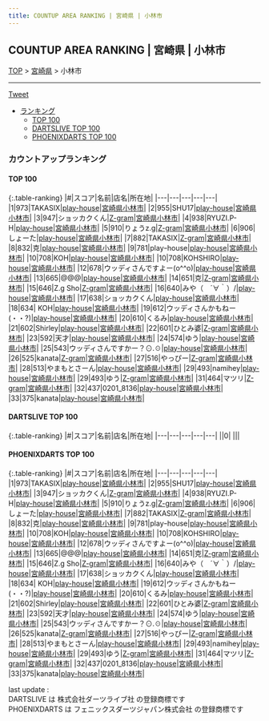 ```yaml
---
title: COUNTUP AREA RANKING | 宮崎県 | 小林市
---
```

## COUNTUP AREA RANKING | 宮崎県 | 小林市

[TOP](/darts/rank/) > [宮崎県](/darts/rank/宮崎県/) > 小林市

___

<a href="https://twitter.com/share?ref_src=twsrc%5Etfw" data-text="COUNTUP AREA RANKING | 宮崎県小林市" class="twitter-share-button" data-hashtags="DARTSLIVE,PHOENIXDARTS,darts,ダーツ" data-show-count="false">Tweet</a>

* [ランキング](#カウントアップランキング)
    * [TOP 100](#top-100)
    * [DARTSLIVE TOP 100](#dartslive-top-100)
    * [PHOENIXDARTS TOP 100](#phoenixdarts-top-100)

### カウントアップランキング

#### TOP 100



{:.table-ranking}
|#|スコア|名前|店名|所在地|
|---|---|---|---|---|
|1|973|<span class="rank-name-pd">TAKASIX</span>|<a href="https://vs.phoenixdarts.com/jp/shop/shopDetailInfo/s_72343?s_seq=72343">play-house</a>|<a href="/darts/rank/宮崎県/小林市">宮崎県小林市</a>|
|2|955|<span class="rank-name-pd">SHU17</span>|<a href="https://vs.phoenixdarts.com/jp/shop/shopDetailInfo/s_72343?s_seq=72343">play-house</a>|<a href="/darts/rank/宮崎県/小林市">宮崎県小林市</a>|
|3|947|<span class="rank-name-pd">ショッカクくん</span>|<a href="https://vs.phoenixdarts.com/jp/shop/shopDetailInfo/s_72408?s_seq=72408">Z-gram</a>|<a href="/darts/rank/宮崎県/小林市">宮崎県小林市</a>|
|4|938|<span class="rank-name-pd">RYUZI.P-H</span>|<a href="https://vs.phoenixdarts.com/jp/shop/shopDetailInfo/s_72343?s_seq=72343">play-house</a>|<a href="/darts/rank/宮崎県/小林市">宮崎県小林市</a>|
|5|910|<span class="rank-name-pd">りょうz.g</span>|<a href="https://vs.phoenixdarts.com/jp/shop/shopDetailInfo/s_72408?s_seq=72408">Z-gram</a>|<a href="/darts/rank/宮崎県/小林市">宮崎県小林市</a>|
|6|906|<span class="rank-name-pd">しょーた</span>|<a href="https://vs.phoenixdarts.com/jp/shop/shopDetailInfo/s_72343?s_seq=72343">play-house</a>|<a href="/darts/rank/宮崎県/小林市">宮崎県小林市</a>|
|7|882|<span class="rank-name-pd">TAKASIX</span>|<a href="https://vs.phoenixdarts.com/jp/shop/shopDetailInfo/s_72408?s_seq=72408">Z-gram</a>|<a href="/darts/rank/宮崎県/小林市">宮崎県小林市</a>|
|8|832|<span class="rank-name-pd">克</span>|<a href="https://vs.phoenixdarts.com/jp/shop/shopDetailInfo/s_72343?s_seq=72343">play-house</a>|<a href="/darts/rank/宮崎県/小林市">宮崎県小林市</a>|
|9|781|<span class="rank-name-pd">playｰhouse</span>|<a href="https://vs.phoenixdarts.com/jp/shop/shopDetailInfo/s_72343?s_seq=72343">play-house</a>|<a href="/darts/rank/宮崎県/小林市">宮崎県小林市</a>|
|10|708|<span class="rank-name-pd">KOH</span>|<a href="https://vs.phoenixdarts.com/jp/shop/shopDetailInfo/s_72343?s_seq=72343">play-house</a>|<a href="/darts/rank/宮崎県/小林市">宮崎県小林市</a>|
|10|708|<span class="rank-name-pd">KOHSHIRO</span>|<a href="https://vs.phoenixdarts.com/jp/shop/shopDetailInfo/s_72343?s_seq=72343">play-house</a>|<a href="/darts/rank/宮崎県/小林市">宮崎県小林市</a>|
|12|678|<span class="rank-name-pd">ウッディさんですよー(o^^o)</span>|<a href="https://vs.phoenixdarts.com/jp/shop/shopDetailInfo/s_72343?s_seq=72343">play-house</a>|<a href="/darts/rank/宮崎県/小林市">宮崎県小林市</a>|
|13|665|<span class="rank-name-pd">@@@</span>|<a href="https://vs.phoenixdarts.com/jp/shop/shopDetailInfo/s_72343?s_seq=72343">play-house</a>|<a href="/darts/rank/宮崎県/小林市">宮崎県小林市</a>|
|14|651|<span class="rank-name-pd">克</span>|<a href="https://vs.phoenixdarts.com/jp/shop/shopDetailInfo/s_72408?s_seq=72408">Z-gram</a>|<a href="/darts/rank/宮崎県/小林市">宮崎県小林市</a>|
|15|646|<span class="rank-name-pd">Z.g  Sho</span>|<a href="https://vs.phoenixdarts.com/jp/shop/shopDetailInfo/s_72408?s_seq=72408">Z-gram</a>|<a href="/darts/rank/宮崎県/小林市">宮崎県小林市</a>|
|16|640|<span class="rank-name-pd">みや（　´∀｀）/</span>|<a href="https://vs.phoenixdarts.com/jp/shop/shopDetailInfo/s_72343?s_seq=72343">play-house</a>|<a href="/darts/rank/宮崎県/小林市">宮崎県小林市</a>|
|17|638|<span class="rank-name-pd">ショッカクくん</span>|<a href="https://vs.phoenixdarts.com/jp/shop/shopDetailInfo/s_72343?s_seq=72343">play-house</a>|<a href="/darts/rank/宮崎県/小林市">宮崎県小林市</a>|
|18|634|<span class="rank-name-pd"> KOH</span>|<a href="https://vs.phoenixdarts.com/jp/shop/shopDetailInfo/s_72343?s_seq=72343">play-house</a>|<a href="/darts/rank/宮崎県/小林市">宮崎県小林市</a>|
|19|612|<span class="rank-name-pd">ウッディさんかもねー(・・?)</span>|<a href="https://vs.phoenixdarts.com/jp/shop/shopDetailInfo/s_72343?s_seq=72343">play-house</a>|<a href="/darts/rank/宮崎県/小林市">宮崎県小林市</a>|
|20|610|<span class="rank-name-pd">くるみ</span>|<a href="https://vs.phoenixdarts.com/jp/shop/shopDetailInfo/s_72343?s_seq=72343">play-house</a>|<a href="/darts/rank/宮崎県/小林市">宮崎県小林市</a>|
|21|602|<span class="rank-name-pd">Shirley</span>|<a href="https://vs.phoenixdarts.com/jp/shop/shopDetailInfo/s_72343?s_seq=72343">play-house</a>|<a href="/darts/rank/宮崎県/小林市">宮崎県小林市</a>|
|22|601|<span class="rank-name-pd">ひとみ婆</span>|<a href="https://vs.phoenixdarts.com/jp/shop/shopDetailInfo/s_72408?s_seq=72408">Z-gram</a>|<a href="/darts/rank/宮崎県/小林市">宮崎県小林市</a>|
|23|592|<span class="rank-name-pd">天才</span>|<a href="https://vs.phoenixdarts.com/jp/shop/shopDetailInfo/s_72343?s_seq=72343">play-house</a>|<a href="/darts/rank/宮崎県/小林市">宮崎県小林市</a>|
|24|574|<span class="rank-name-pd">ゆう</span>|<a href="https://vs.phoenixdarts.com/jp/shop/shopDetailInfo/s_72343?s_seq=72343">play-house</a>|<a href="/darts/rank/宮崎県/小林市">宮崎県小林市</a>|
|25|543|<span class="rank-name-pd">ウッディさんですかー？⊙⁠.⁠☉</span>|<a href="https://vs.phoenixdarts.com/jp/shop/shopDetailInfo/s_72343?s_seq=72343">play-house</a>|<a href="/darts/rank/宮崎県/小林市">宮崎県小林市</a>|
|26|525|<span class="rank-name-pd">kanata</span>|<a href="https://vs.phoenixdarts.com/jp/shop/shopDetailInfo/s_72408?s_seq=72408">Z-gram</a>|<a href="/darts/rank/宮崎県/小林市">宮崎県小林市</a>|
|27|516|<span class="rank-name-pd">やっぴー</span>|<a href="https://vs.phoenixdarts.com/jp/shop/shopDetailInfo/s_72408?s_seq=72408">Z-gram</a>|<a href="/darts/rank/宮崎県/小林市">宮崎県小林市</a>|
|28|513|<span class="rank-name-pd">やまもとさーん</span>|<a href="https://vs.phoenixdarts.com/jp/shop/shopDetailInfo/s_72343?s_seq=72343">play-house</a>|<a href="/darts/rank/宮崎県/小林市">宮崎県小林市</a>|
|29|493|<span class="rank-name-pd">namihey</span>|<a href="https://vs.phoenixdarts.com/jp/shop/shopDetailInfo/s_72343?s_seq=72343">play-house</a>|<a href="/darts/rank/宮崎県/小林市">宮崎県小林市</a>|
|29|493|<span class="rank-name-pd">ゆう</span>|<a href="https://vs.phoenixdarts.com/jp/shop/shopDetailInfo/s_72408?s_seq=72408">Z-gram</a>|<a href="/darts/rank/宮崎県/小林市">宮崎県小林市</a>|
|31|464|<span class="rank-name-pd">マツリ</span>|<a href="https://vs.phoenixdarts.com/jp/shop/shopDetailInfo/s_72408?s_seq=72408">Z-gram</a>|<a href="/darts/rank/宮崎県/小林市">宮崎県小林市</a>|
|32|437|<span class="rank-name-pd">0201_8136</span>|<a href="https://vs.phoenixdarts.com/jp/shop/shopDetailInfo/s_72343?s_seq=72343">play-house</a>|<a href="/darts/rank/宮崎県/小林市">宮崎県小林市</a>|
|33|375|<span class="rank-name-pd">kanata</span>|<a href="https://vs.phoenixdarts.com/jp/shop/shopDetailInfo/s_72343?s_seq=72343">play-house</a>|<a href="/darts/rank/宮崎県/小林市">宮崎県小林市</a>|


#### DARTSLIVE TOP 100



{:.table-ranking}
|#|スコア|名前|店名|所在地|
|---|---|---|---|---|
||0|<span class="rank-name-dl"> </span>|<a href=""></a>|<a href="/darts/rank//"></a>|


#### PHOENIXDARTS TOP 100



{:.table-ranking}
|#|スコア|名前|店名|所在地|
|---|---|---|---|---|
|1|973|<span class="rank-name-pd">TAKASIX</span>|<a href="https://vs.phoenixdarts.com/jp/shop/shopDetailInfo/s_72343?s_seq=72343">play-house</a>|<a href="/darts/rank/宮崎県/小林市">宮崎県小林市</a>|
|2|955|<span class="rank-name-pd">SHU17</span>|<a href="https://vs.phoenixdarts.com/jp/shop/shopDetailInfo/s_72343?s_seq=72343">play-house</a>|<a href="/darts/rank/宮崎県/小林市">宮崎県小林市</a>|
|3|947|<span class="rank-name-pd">ショッカクくん</span>|<a href="https://vs.phoenixdarts.com/jp/shop/shopDetailInfo/s_72408?s_seq=72408">Z-gram</a>|<a href="/darts/rank/宮崎県/小林市">宮崎県小林市</a>|
|4|938|<span class="rank-name-pd">RYUZI.P-H</span>|<a href="https://vs.phoenixdarts.com/jp/shop/shopDetailInfo/s_72343?s_seq=72343">play-house</a>|<a href="/darts/rank/宮崎県/小林市">宮崎県小林市</a>|
|5|910|<span class="rank-name-pd">りょうz.g</span>|<a href="https://vs.phoenixdarts.com/jp/shop/shopDetailInfo/s_72408?s_seq=72408">Z-gram</a>|<a href="/darts/rank/宮崎県/小林市">宮崎県小林市</a>|
|6|906|<span class="rank-name-pd">しょーた</span>|<a href="https://vs.phoenixdarts.com/jp/shop/shopDetailInfo/s_72343?s_seq=72343">play-house</a>|<a href="/darts/rank/宮崎県/小林市">宮崎県小林市</a>|
|7|882|<span class="rank-name-pd">TAKASIX</span>|<a href="https://vs.phoenixdarts.com/jp/shop/shopDetailInfo/s_72408?s_seq=72408">Z-gram</a>|<a href="/darts/rank/宮崎県/小林市">宮崎県小林市</a>|
|8|832|<span class="rank-name-pd">克</span>|<a href="https://vs.phoenixdarts.com/jp/shop/shopDetailInfo/s_72343?s_seq=72343">play-house</a>|<a href="/darts/rank/宮崎県/小林市">宮崎県小林市</a>|
|9|781|<span class="rank-name-pd">playｰhouse</span>|<a href="https://vs.phoenixdarts.com/jp/shop/shopDetailInfo/s_72343?s_seq=72343">play-house</a>|<a href="/darts/rank/宮崎県/小林市">宮崎県小林市</a>|
|10|708|<span class="rank-name-pd">KOH</span>|<a href="https://vs.phoenixdarts.com/jp/shop/shopDetailInfo/s_72343?s_seq=72343">play-house</a>|<a href="/darts/rank/宮崎県/小林市">宮崎県小林市</a>|
|10|708|<span class="rank-name-pd">KOHSHIRO</span>|<a href="https://vs.phoenixdarts.com/jp/shop/shopDetailInfo/s_72343?s_seq=72343">play-house</a>|<a href="/darts/rank/宮崎県/小林市">宮崎県小林市</a>|
|12|678|<span class="rank-name-pd">ウッディさんですよー(o^^o)</span>|<a href="https://vs.phoenixdarts.com/jp/shop/shopDetailInfo/s_72343?s_seq=72343">play-house</a>|<a href="/darts/rank/宮崎県/小林市">宮崎県小林市</a>|
|13|665|<span class="rank-name-pd">@@@</span>|<a href="https://vs.phoenixdarts.com/jp/shop/shopDetailInfo/s_72343?s_seq=72343">play-house</a>|<a href="/darts/rank/宮崎県/小林市">宮崎県小林市</a>|
|14|651|<span class="rank-name-pd">克</span>|<a href="https://vs.phoenixdarts.com/jp/shop/shopDetailInfo/s_72408?s_seq=72408">Z-gram</a>|<a href="/darts/rank/宮崎県/小林市">宮崎県小林市</a>|
|15|646|<span class="rank-name-pd">Z.g  Sho</span>|<a href="https://vs.phoenixdarts.com/jp/shop/shopDetailInfo/s_72408?s_seq=72408">Z-gram</a>|<a href="/darts/rank/宮崎県/小林市">宮崎県小林市</a>|
|16|640|<span class="rank-name-pd">みや（　´∀｀）/</span>|<a href="https://vs.phoenixdarts.com/jp/shop/shopDetailInfo/s_72343?s_seq=72343">play-house</a>|<a href="/darts/rank/宮崎県/小林市">宮崎県小林市</a>|
|17|638|<span class="rank-name-pd">ショッカクくん</span>|<a href="https://vs.phoenixdarts.com/jp/shop/shopDetailInfo/s_72343?s_seq=72343">play-house</a>|<a href="/darts/rank/宮崎県/小林市">宮崎県小林市</a>|
|18|634|<span class="rank-name-pd"> KOH</span>|<a href="https://vs.phoenixdarts.com/jp/shop/shopDetailInfo/s_72343?s_seq=72343">play-house</a>|<a href="/darts/rank/宮崎県/小林市">宮崎県小林市</a>|
|19|612|<span class="rank-name-pd">ウッディさんかもねー(・・?)</span>|<a href="https://vs.phoenixdarts.com/jp/shop/shopDetailInfo/s_72343?s_seq=72343">play-house</a>|<a href="/darts/rank/宮崎県/小林市">宮崎県小林市</a>|
|20|610|<span class="rank-name-pd">くるみ</span>|<a href="https://vs.phoenixdarts.com/jp/shop/shopDetailInfo/s_72343?s_seq=72343">play-house</a>|<a href="/darts/rank/宮崎県/小林市">宮崎県小林市</a>|
|21|602|<span class="rank-name-pd">Shirley</span>|<a href="https://vs.phoenixdarts.com/jp/shop/shopDetailInfo/s_72343?s_seq=72343">play-house</a>|<a href="/darts/rank/宮崎県/小林市">宮崎県小林市</a>|
|22|601|<span class="rank-name-pd">ひとみ婆</span>|<a href="https://vs.phoenixdarts.com/jp/shop/shopDetailInfo/s_72408?s_seq=72408">Z-gram</a>|<a href="/darts/rank/宮崎県/小林市">宮崎県小林市</a>|
|23|592|<span class="rank-name-pd">天才</span>|<a href="https://vs.phoenixdarts.com/jp/shop/shopDetailInfo/s_72343?s_seq=72343">play-house</a>|<a href="/darts/rank/宮崎県/小林市">宮崎県小林市</a>|
|24|574|<span class="rank-name-pd">ゆう</span>|<a href="https://vs.phoenixdarts.com/jp/shop/shopDetailInfo/s_72343?s_seq=72343">play-house</a>|<a href="/darts/rank/宮崎県/小林市">宮崎県小林市</a>|
|25|543|<span class="rank-name-pd">ウッディさんですかー？⊙⁠.⁠☉</span>|<a href="https://vs.phoenixdarts.com/jp/shop/shopDetailInfo/s_72343?s_seq=72343">play-house</a>|<a href="/darts/rank/宮崎県/小林市">宮崎県小林市</a>|
|26|525|<span class="rank-name-pd">kanata</span>|<a href="https://vs.phoenixdarts.com/jp/shop/shopDetailInfo/s_72408?s_seq=72408">Z-gram</a>|<a href="/darts/rank/宮崎県/小林市">宮崎県小林市</a>|
|27|516|<span class="rank-name-pd">やっぴー</span>|<a href="https://vs.phoenixdarts.com/jp/shop/shopDetailInfo/s_72408?s_seq=72408">Z-gram</a>|<a href="/darts/rank/宮崎県/小林市">宮崎県小林市</a>|
|28|513|<span class="rank-name-pd">やまもとさーん</span>|<a href="https://vs.phoenixdarts.com/jp/shop/shopDetailInfo/s_72343?s_seq=72343">play-house</a>|<a href="/darts/rank/宮崎県/小林市">宮崎県小林市</a>|
|29|493|<span class="rank-name-pd">namihey</span>|<a href="https://vs.phoenixdarts.com/jp/shop/shopDetailInfo/s_72343?s_seq=72343">play-house</a>|<a href="/darts/rank/宮崎県/小林市">宮崎県小林市</a>|
|29|493|<span class="rank-name-pd">ゆう</span>|<a href="https://vs.phoenixdarts.com/jp/shop/shopDetailInfo/s_72408?s_seq=72408">Z-gram</a>|<a href="/darts/rank/宮崎県/小林市">宮崎県小林市</a>|
|31|464|<span class="rank-name-pd">マツリ</span>|<a href="https://vs.phoenixdarts.com/jp/shop/shopDetailInfo/s_72408?s_seq=72408">Z-gram</a>|<a href="/darts/rank/宮崎県/小林市">宮崎県小林市</a>|
|32|437|<span class="rank-name-pd">0201_8136</span>|<a href="https://vs.phoenixdarts.com/jp/shop/shopDetailInfo/s_72343?s_seq=72343">play-house</a>|<a href="/darts/rank/宮崎県/小林市">宮崎県小林市</a>|
|33|375|<span class="rank-name-pd">kanata</span>|<a href="https://vs.phoenixdarts.com/jp/shop/shopDetailInfo/s_72343?s_seq=72343">play-house</a>|<a href="/darts/rank/宮崎県/小林市">宮崎県小林市</a>|


<div class="footer border-top border-gray-light mt-5 pt-3 text-right text-gray">
    last update : <span style="font-weight: italic" id="foot_last_modified"></span><br />
    DARTSLIVE は 株式会社ダーツライブ社 の登録商標です<br />
    PHOENIXDARTS は フェニックスダーツジャパン株式会社 の登録商標です<br />
</div>

<script src="https://cdnjs.cloudflare.com/ajax/libs/jquery.tablesorter/2.31.3/js/jquery.tablesorter.min.js" integrity="sha512-qzgd5cYSZcosqpzpn7zF2ZId8f/8CHmFKZ8j7mU4OUXTNRd5g+ZHBPsgKEwoqxCtdQvExE5LprwwPAgoicguNg==" crossorigin="anonymous" referrerpolicy="no-referrer"></script>
<link rel="stylesheet" href="https://cdnjs.cloudflare.com/ajax/libs/jquery.tablesorter/2.31.3/css/theme.default.min.css" integrity="sha512-wghhOJkjQX0Lh3NSWvNKeZ0ZpNn+SPVXX1Qyc9OCaogADktxrBiBdKGDoqVUOyhStvMBmJQ8ZdMHiR3wuEq8+w==" crossorigin="anonymous" referrerpolicy="no-referrer" />
<script>
$(function() {
    $(".table-ranking").tablesorter({sortList:[[0, 0]]});
    $("#foot_last_modified").text(formatDate(new Date(document.lastModified), 'yyyy-MM-dd HH:mm:ss'));
});
</script>

<script async src="https://platform.twitter.com/widgets.js" charset="utf-8"></script>